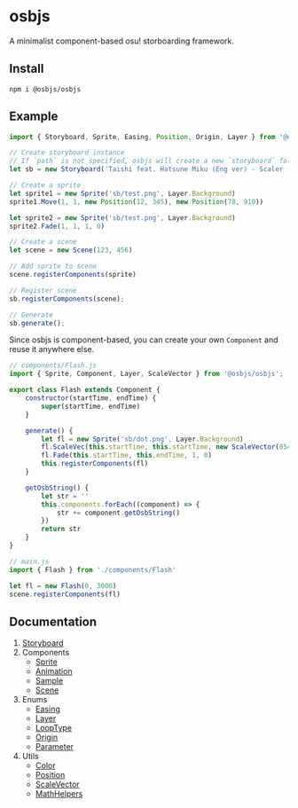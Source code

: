 # osbjs

A minimalist component-based osu! storboarding framework.

## Install
```
npm i @osbjs/osbjs
```

## Example

```js
import { Storyboard, Sprite, Easing, Position, Origin, Layer } from '@osbjs/osbjs';

// Create storyboard instance
// If `path` is not specified, osbjs will create a new `storyboard` folder and save the storyboard there.
let sb = new Storyboard('Taishi feat. Hatsune Miku (Eng ver) - Scaler (Smug Nanachi).osb');

// Create a sprite
let sprite1 = new Sprite('sb/test.png', Layer.Background)
sprite1.Move(1, 1, new Position(12, 345), new Position(78, 910))

let sprite2 = new Sprite('sb/test.png', Layer.Background)
sprite2.Fade(1, 1, 1, 0)

// Create a scene
let scene = new Scene(123, 456)

// Add sprite to scene
scene.registerComponents(sprite)

// Register scene
sb.registerComponents(scene);

// Generate
sb.generate();
```

Since osbjs is component-based, you can create your own `Component` and reuse it anywhere else.

```js
// components/Flash.js
import { Sprite, Component, Layer, ScaleVector } from '@osbjs/osbjs';

export class Flash extends Component {
	constructor(startTime, endTime) {
		super(startTime, endTime)
	}

	generate() {
		let fl = new Sprite('sb/dot.png', Layer.Background)
		fl.ScaleVec(this.startTime, this.startTime, new ScaleVector(854, 480), new ScaleVector(854, 480))
		fl.Fade(this.startTime, this.endTime, 1, 0)
		this.registerComponents(fl)
	}

	getOsbString() {
		let str = ''
		this.components.forEach((component) => {
			str += component.getOsbString()
		})
		return str
	}
}

// main.js
import { Flash } from './components/Flash'

let fl = new Flash(0, 3000)
scene.registerComponents(fl)
```


## Documentation

1. [Storyboard](https://osbjs.vercel.app/classes/Storyboard.html)
2. Components
   - [Sprite](https://osbjs.vercel.app/classes/Sprite.html)
   - [Animation](https://osbjs.vercel.app/classes/Animation.html)
   - [Sample](https://osbjs.vercel.app/classes/Sample.html)
   - [Scene](https://osbjs.vercel.app/classes/Scene.html)
3. Enums
	- [Easing](https://osbjs.vercel.app/enums/Easing.html)
    - [Layer](https://osbjs.vercel.app/enums/Layer.html)
	- [LoopType](https://osbjs.vercel.app/enums/LoopType.html)
	- [Origin](https://osbjs.vercel.app/enums/Origin.html)
	- [Parameter](https://osbjs.vercel.app/enums/Parameter.html)
4. Utils
	- [Color](https://osbjs.vercel.app/classes/Storyboard.html)
	- [Position](https://osbjs.vercel.app/classes/Position.html)
	- [ScaleVector](https://osbjs.vercel.app/classes/ScaleVector.html)
	- [MathHelpers](https://osbjs.vercel.app/modules/MathHelpers.html)
